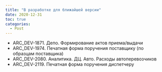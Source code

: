 ```yaml
---
title: "В разработке для ближайшей версии"
date: 2020-12-31
toc: true
categories:
  - Post  
---
```


-   ARC_DEV-1871. Депо. Формирование актов приема/выдачи
-   ARC_DEV-1974. Печатная форма поручения поставщику (по образцам поставщика)
-   ARC_DEV-2080. Аналитика. ДЦ. Авто. Расходы автоперевозчиков
-   ARC_DEV-2119. Печатная форма поручения диспетчеру
